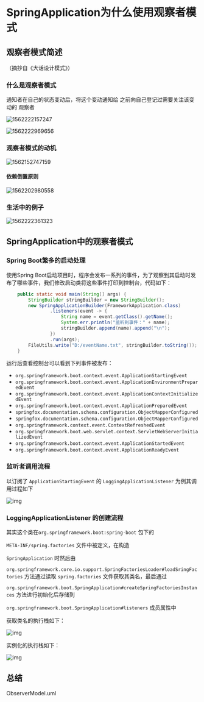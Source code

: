 # SpringApplication为什么使用观察者模式

## 观察者模式简述

（摘抄自《大话设计模式》）

### 什么是观察者模式

通知者在自己的状态变动后，将这个变动通知给 之前向自己登记过需要关注该变动的 观察者

![1562222157247](C:\Users\15383\AppData\Roaming\Typora\typora-user-images\1562222157247.png)

![1562222969656](C:\Users\15383\AppData\Roaming\Typora\typora-user-images\1562222969656.png)

### 观察者模式的动机

![1562152747159](C:\Users\15383\AppData\Roaming\Typora\typora-user-images\1562152747159.png)

#### 依赖倒置原则

![1562202980558](C:\Users\15383\AppData\Roaming\Typora\typora-user-images\1562202980558.png)

### 生活中的例子

![1562222361323](C:\Users\15383\AppData\Roaming\Typora\typora-user-images\1562222361323.png)



## SpringApplication中的观察者模式

### Spring Boot繁多的启动处理

使用Spring Boot启动项目时，程序会发布一系列的事件，为了观察到其启动时发布了哪些事件，我们修改启动类将这些事件打印到控制台，代码如下：

```java
    public static void main(String[] args) {
        StringBuilder stringBuilder = new StringBuilder();
        new SpringApplicationBuilder(FrameworkApplication.class)
                .listeners(event -> {
                    String name = event.getClass().getName();
                    System.err.println("监听到事件：" + name);
                    stringBuilder.append(name).append("\n");
                })
                .run(args);
        FileUtils.write("D:/eventName.txt", stringBuilder.toString());
    }
```

运行后查看控制台可以看到下列事件被发布：

- `org.springframework.boot.context.event.ApplicationStartingEvent`
- `org.springframework.boot.context.event.ApplicationEnvironmentPreparedEvent`
- `org.springframework.boot.context.event.ApplicationContextInitializedEvent`
- `org.springframework.boot.context.event.ApplicationPreparedEvent`
- `springfox.documentation.schema.configuration.ObjectMapperConfigured`
- `springfox.documentation.schema.configuration.ObjectMapperConfigured`
- `org.springframework.context.event.ContextRefreshedEvent`
- `org.springframework.boot.web.servlet.context.ServletWebServerInitializedEvent`
- `org.springframework.boot.context.event.ApplicationStartedEvent`
- `org.springframework.boot.context.event.ApplicationReadyEvent`



### 监听者调用流程

以订阅了 `ApplicationStartingEvent` 的 `LoggingApplicationListener` 为例其调用过程如下

![img](https://mmbiz.qpic.cn/mmbiz_png/ahtRxLfia0eKYCRKu1MtbTKibibGn3I8BoQ56yNGZ5XEXC8PqKoFX29cGibBcPxINtfbBqkjHjh4XX0Qh521I9aAVw/640?wx_fmt=png&tp=webp&wxfrom=5&wx_lazy=1&wx_co=1)



### LoggingApplicationListener  的创建流程

其实这个类在`org.springframework.boot:spring-boot` 包下的 

`META-INF/spring.factories` 文件中被定义，在构造   

`SpringApplication` 时然后由

`org.springframework.core.io.support.SpringFactoriesLoader#loadSringFactories` 方法通过读取 `spring.factories` 文件获取其类名，最后通过 

`org.springframework.boot.SpringApplication#createSpringFactoriesInstances` 方法进行初始化后存储到 

`org.springframework.boot.SpringApplication#listeners` 成员属性中



获取类名的执行栈如下：

![img](https://mmbiz.qpic.cn/mmbiz_png/ahtRxLfia0eKYCRKu1MtbTKibibGn3I8BoQe1OdChTWcLcbCm84jUuv5rwg9hCBMs4CjwPwY1r1h311TkPFW40JJw/640?wx_fmt=png&tp=webp&wxfrom=5&wx_lazy=1&wx_co=1)



实例化的执行栈如下：

![img](https://mmbiz.qpic.cn/mmbiz_png/ahtRxLfia0eKYCRKu1MtbTKibibGn3I8BoQO2mCCgI2PWw2K2o1zd9D7PtWExLppDcfibicbMOoMtWPwPicjAPmqMVlQ/640?wx_fmt=png&tp=webp&wxfrom=5&wx_lazy=1&wx_co=1)



## 总结

ObserverModel.uml

